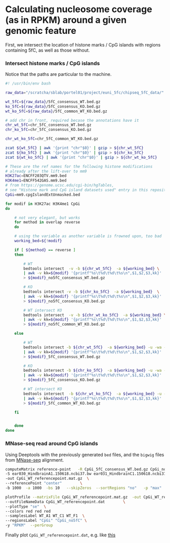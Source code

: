 
# Calculating nucleosome coverage (as in RPKM) around a given genomic feature

First, we intersect the location of histone marks / CpG islands with regions 
containing 5fC, as well as those without.  

### Intersect histone marks / CpG islands 

Notice that the paths are particular to the machine.

```bash
#! /usr/bin/env bash

raw_data="/scratcha/sblab/portel01/project/euni_5fc/chipseq_5fC_data/"

wt_5fC=${raw_data}/5fC_consensus_WT.bed.gz
ko_5fC=${raw_data}/5fC_consensus_KO.bed.gz
wt_ko_5fC=${raw_data}/5fC_common_WT_KO.bed.gz

# add chr in front, required becase the annotations have it
chr_wt_5fC=chr_5fC_consensus_WT.bed.gz
chr_ko_5fC=chr_5fC_consensus_KO.bed.gz

chr_wt_ko_5fC=chr_5fC_common_WT_KO.bed.gz

zcat ${wt_5fC} | awk '{print "chr"$0}' | gzip > ${chr_wt_5fC}
zcat ${ko_5fC} | awk '{print "chr"$0}' | gzip > ${chr_ko_5fC}
zcat ${wt_ko_5fC} | awk '{print "chr"$0}' | gzip > ${chr_wt_ko_5fC}

# These are the ref names for the following histone modifications
# already after the lift-over to mm9
H3K27ac=ENCFF203QTV.mm9.bed
H3K4me1=ENCFF542GAS.mm9.bed
# from https://genome.ucsc.edu/cgi-bin/hgTables,
# see "Histone mark and CpG island datasets used" entry in this repository 
CpGi=mm9.cpgIslandExtUnmasked.bed

for modif in H3K27ac H3K4me1 CpGi
do

    # not very elegant, but works
    for method in overlap reverse
    do

    # using the variable as another variable is frowned upon, too bad
    working_bed=${!modif}

    if [ ${method} == reverse ]
    then

        # WT
        bedtools intersect  -v -b ${chr_wt_5fC}  -a ${working_bed} \
        | awk -v kk=${modif} '{printf"%s\t%d\t%d\t%s\n",$1,$2,$3,kk}' | gzip \
        > ${modif}_no5fC_consensus_WT.bed.gz

        # KO
        bedtools intersect -v -b ${chr_ko_5fC}  -a ${working_bed}  \
        | awk -v kk=${modif} '{printf"%s\t%d\t%d\t%s\n",$1,$2,$3,kk}' | gzip \
        > ${modif}_no5fC_consensus_KO.bed.gz

        # WT intersect KO
        bedtools intersect  -v -b ${chr_wt_ko_5fC}  -a ${working_bed} \
        | awk -v kk=${modif} '{printf"%s\t%d\t%d\t%s\n",$1,$2,$3,kk}' | gzip \
        > ${modif}_no5fC_common_WT_KO.bed.gz

    else

        # WT
        bedtools intersect -b ${chr_wt_5fC}  -a ${working_bed} -u -wa -f 0.4 -r   \
        | awk -v kk=${modif} '{printf"%s\t%d\t%d\t%s\n",$1,$2,$3,kk}' | gzip \
        > ${modif}_5fC_consensus_WT.bed.gz

        # KO
        bedtools intersect -b ${chr_ko_5fC}  -a ${working_bed} -u -wa -f 0.4 -r  \
        | awk -v kk=${modif} '{printf"%s\t%d\t%d\t%s\n",$1,$2,$3,kk}' | gzip \
        > ${modif}_5fC_consensus_KO.bed.gz

        # WT intersect KO
        bedtools intersect  -b ${chr_wt_ko_5fC}  -a ${working_bed} -u -wa -f 0.4 -r \
        | awk -v kk=${modif} '{printf"%s\t%d\t%d\t%s\n",$1,$2,$3,kk}' | gzip \
        > ${modif}_5fC_common_WT_KO.bed.gz

    fi


    done
done

```

###  MNase-seq read around CpG islands

Using Deeptools with the previously generated `bed` files, and the `bigwig` files 
from [MNase-seq](../MNase-seq/) alignment. 


```bash
computeMatrix reference-point   -R CpGi_5fC_consensus_WT.bed.gz CpGi_no5fC_consensus_WT.bed.gz \
-S ear030_HindbrainA1.150618.ncbi37.bw ear031_HindbrainC1.150618.ncbi37.bw ear032_HindbrainF1.150618.ncbi37.bw \
-out CpGi_WT_referencepoint.mat.gz  \
--referencePoint "center"        \
-b 1000  -a 1000  -bs 10   --skipZeros  --sortRegions "no"   -p "max"  && \

plotProfile --matrixFile CpGi_WT_referencepoint.mat.gz  -out CpGi_WT_referencepoint.pdf  \
--outFileNameData CpGi_WT_referencepoint.dat        \
--plotType "se"  \
--colors red red red         
--samplesLabel WT_A1 WT_C1 WT_F1  \    
--regionsLabel "CpGi" "CpGi_no5fC" \
-y "RPKM"  --perGroup
```

Finally plot `CpGi_WT_referencepoint.dat`, e.g. like [this](scripts/plot_5fc_no5fc_in_one.ipynb)
